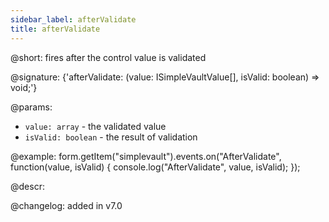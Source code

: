 ```yaml
---
sidebar_label: afterValidate
title: afterValidate
---          
```


@short: fires after the control value is validated

@signature: {'afterValidate: (value: ISimpleVaultValue[], isValid: boolean) => void;'}
 
@params:
- `value: array` - the validated value
- `isValid: boolean` - the result of validation

@example:
form.getItem("simplevault").events.on("AfterValidate", function(value, isValid) {
    console.log("AfterValidate", value, isValid);
});

@descr:

@changelog: added in v7.0
